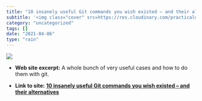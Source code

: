 ```yaml
---
title: "10 insanely useful Git commands you wish existed – and their alternatives"
subtitle: '<img class="cover" src=https://res.cloudinary.com/practicaldev/image/fetch/s--uK03ThCX--/c_imagga_sc...'
category: "uncategorized"
tags: []
date: "2021-04-06"
type: "rain"
---
```

<img class="cover" src=https://res.cloudinary.com/practicaldev/image/fetch/s--uK03ThCX--/c_imagga_scale,f_auto,fl_progressive,h_500,q_auto,w_1000/https://datree.io/wp-content/uploads/2019/04/10-git-commands-1648x824.jpg>



* **Web site excerpt:** A whole bunch of very useful cases and how to do them with git.

* **Link to site:** **[10 insanely useful Git commands you wish existed – and their alternatives](https://dev.to/datreeio/10-insanely-useful-git-commands-you-wish-existed-and-their-alternatives-8e6)**